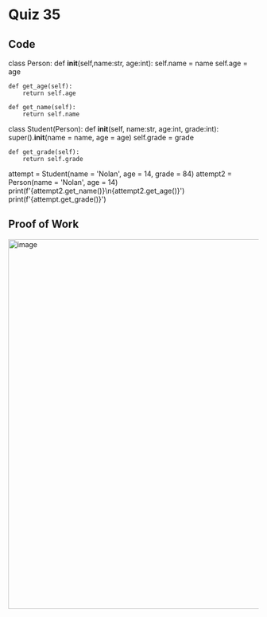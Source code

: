 # Quiz 35

## Code
class Person:
    def __init__(self,name:str, age:int):
        self.name = name
        self.age = age

    def get_age(self):
        return self.age

    def get_name(self):
        return self.name

class Student(Person):
    def __init__(self, name:str, age:int, grade:int):
        super().__init__(name = name, age = age)
        self.grade = grade

    def get_grade(self):
        return self.grade

attempt = Student(name = 'Nolan', age = 14, grade = 84)
attempt2 = Person(name = 'Nolan', age = 14)
print(f'{attempt2.get_name()}\n{attempt2.get_age()}')
print(f'{attempt.get_grade()}')
## Proof of Work
<img width="742" alt="image" src="https://github.com/user-attachments/assets/8d03392f-c1c0-47cd-bcaa-c9dfec409f3a" />
